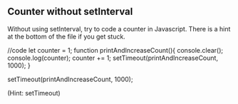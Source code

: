 ## Counter without setInterval

Without using setInterval, try to code a counter in Javascript. There is a hint at the bottom of the file if you get stuck.


//code
let counter = 1;
function printAndIncreaseCount(){
  console.clear();
  console.log(counter);
  counter += 1;
  setTimeout(printAndIncreaseCount, 1000);
}

setTimeout(printAndIncreaseCount, 1000);







































































(Hint: setTimeout)